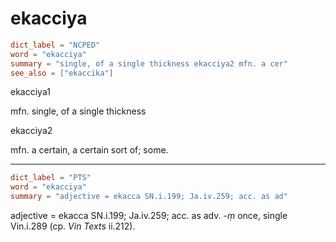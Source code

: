 # ekacciya

``` toml
dict_label = "NCPED"
word = "ekacciya"
summary = "single, of a single thickness ekacciya2 mfn. a cer"
see_also = ["ekaccika"]
```

ekacciya1

mfn. single, of a single thickness

ekacciya2

mfn. a certain, a certain sort of; some.

--------------------

``` toml
dict_label = "PTS"
word = "ekacciya"
summary = "adjective = ekacca SN.i.199; Ja.iv.259; acc. as ad"
```

adjective = ekacca SN.i.199; Ja.iv.259; acc. as adv. *\-ṃ* once, single Vin.i.289 (cp. *Vin Texts* ii.212).

